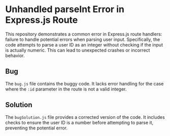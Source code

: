 # Unhandled parseInt Error in Express.js Route

This repository demonstrates a common error in Express.js route handlers:  failure to handle potential errors when parsing user input. Specifically, the code attempts to parse a user ID as an integer without checking if the input is actually numeric.  This can lead to unexpected crashes or incorrect behavior.

## Bug

The `bug.js` file contains the buggy code.  It lacks error handling for the case where the `:id` parameter in the route is not a valid integer.

## Solution

The `bugSolution.js` file provides a corrected version of the code. It includes checks to ensure the user ID is a number before attempting to parse it, preventing the potential error.